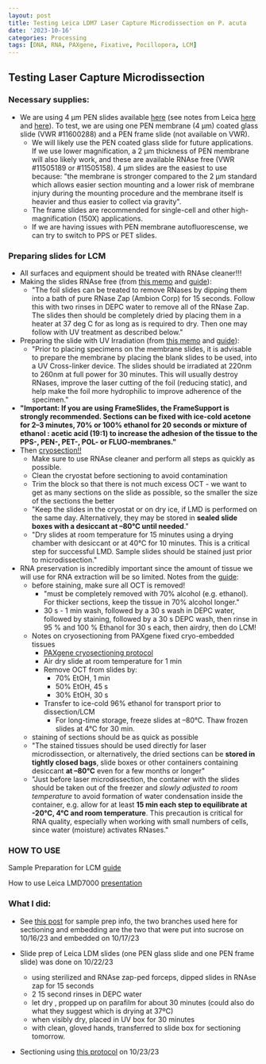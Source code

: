 ```yaml
---
layout: post
title: Testing Leica LDM7 Laser Capture Microdissection on P. acuta 
date: '2023-10-16'
categories: Processing
tags: [DNA, RNA, PAXgene, Fixative, Pocillopora, LCM]
---
```


## Testing Laser Capture Microdissection 

### Necessary supplies:
- We are using 4 µm PEN slides available [here](https://us.vwr.com/store/product/31049722/null) (see notes from Leica [here](https://www.leica-microsystems.com/science-lab/life-science/consumables-for-laser-microdissection/) and [here](https://github.com/zdellaert/ZD_Putnam_Lab_Notebook/blob/master/protocols/lmdslidememo.pdf)). To test, we are using one PEN membrane (4 µm) coated glass slide (VWR #11600288) and a PEN frame slide (not available on VWR).
    - We will likely use the PEN coated glass slide for future applications. If we use lower magnification, a 2 µm thickness of PEN membrane will also likely work, and these are available RNAse free (VWR #11505189 or #11505158). 4 µm slides are the easiest to use because: "the membrane is stronger compared to the 2 µm standard which allows easier section mounting and a lower risk of membrane injury during the mounting procedure and the membrane itself is heavier and thus easier to collect via gravity".
    - The frame slides are recommended for single-cell and other high-magnification (150X) applications.
    - If we are having issues with PEN membrane autofluorescense, we can try to switch to PPS or PET slides.

### Preparing slides for LCM
- All surfaces and equipment should be treated with RNAse cleaner!!!
- Making the slides RNAse free (from [this memo](https://github.com/zdellaert/ZD_Putnam_Lab_Notebook/blob/master/protocols/lmdslidememo.pdf) and [guide](https://github.com/zdellaert/ZD_Putnam_Lab_Notebook/blob/master/protocols/leicalmdprotocolguide.pdf)):
    - "The foil slides can be treated to remove RNases by dipping them into a bath of pure RNase Zap (Ambion Corp) for 15 seconds. Follow this with two rinses in DEPC water to remove all of the RNase Zap. The slides then should be completely dried by placing them in a heater at 37 deg C for as long as is required to dry. Then one may follow with UV treatment as described below."
- Preparing the slide with UV Irradiation (from [this memo](https://github.com/zdellaert/ZD_Putnam_Lab_Notebook/blob/master/protocols/lmdslidememo.pdf) and [guide](https://github.com/zdellaert/ZD_Putnam_Lab_Notebook/blob/master/protocols/leicalmdprotocolguide.pdf)):
    - "Prior to placing specimens on the membrane slides, it is advisable to prepare the membrane by placing the blank slides to be used, into a UV Cross-linker device. The slides should be irradiated at 220nm to 260nm at full power for 30 minutes. This will usually destroy RNases, improve the laser cutting of the foil (reducing static), and help make the foil more hydrophilic to improve adherence of the specimen."
- **"Important: If you are using FrameSlides, the FrameSupport is strongly recommended. Sections can be fixed with ice-cold acetone for 2–3 minutes, 70% or 100% ethanol for 20 seconds or mixture of ethanol : acetic acid (19:1) to increase the adhesion of the tissue to the PPS-, PEN-, PET-, POL- or FLUO-membranes."**
- Then [cryosection!!](https://github.com/zdellaert/ZD_Putnam_Lab_Notebook/blob/4c37b61755cfaea5c9378dbe929cf6070dacacc1/_posts/2023-08-31-Cryosectioning-Protocol.md)
    - Make sure to use RNAse cleaner and perform all steps as quickly as possible. 
    - Clean the cryostat before sectioning to avoid contamination
    - Trim the block so that there is not much excess OCT - we want to get as many sections on the slide as possible, so the smaller the size of the sections the better
    - "Keep the slides in the cryostat or on dry ice, if LMD is performed on the same day. Alternatively, they may be stored in **sealed slide boxes with a desiccant at –80°C until needed**."
    - "Dry slides at room temperature for 15 minutes using a drying chamber with desiccant or at 40°C for 10 minutes. This is a critical step for successful LMD. Sample slides should be stained just prior to microdissection."
- RNA preservation is incredibly important since the amount of tissue we will use for RNA extraction will be so limited. Notes from the [guide](https://github.com/zdellaert/ZD_Putnam_Lab_Notebook/blob/master/protocols/leicalmdprotocolguide.pdf):
    - before staining, make sure all OCT is removed!
        - "must be completely removed with 70% alcohol (e.g. ethanol). For thicker sections, keep the tissue in 70% alcohol longer."
        - 30 s - 1 min wash, followed by a 30 s wash in DEPC water, followed by staining, followed by a 30 s DEPC wash, then rinse in 95 % and 100 % Ethanol for 30 s each, then airdry, then do LCM!
    - Notes on cryosectioning from PAXgene fixed cryo-embedded tissues
        - [PAXgene cryosectioning protocol](https://github.com/zdellaert/ZD_Putnam_Lab_Notebook/blob/master/protocols/HB-1543-S01-001_PX20_SP_TIssue_System_Preparation_of_sections_from_PFPE_and_PFCE_tissues_for_manual_or_LMD_1015_WW.pdf)
        - Air dry slide at room temperature for 1 min
        - Remove OCT from slides by:
            - 70% EtOH, 1 min
            - 50% EtOH, 45 s
            - 30% EtOH, 30 s
        - Transfer to ice-cold 96% ethanol for transport prior to dissection/LCM
            - For long-time storage, freeze slides at –80°C. Thaw frozen slides at 4°C for 30 min.
    - staining of sections should be as quick as possible
    - "The stained tissues should be used directly for laser microdissection, or alternatively, the dried sections can be **stored in tightly closed bags**, slide boxes or other containers containing desiccant **at –80°C** even for a few months or longer"
    - "Just before laser microdissection, the container with the slides should be taken out of the freezer and *slowly adjusted to room temperature* to avoid formation of water condensation inside the container, e.g. allow for at least **15 min each step to equilibrate at -20°C, 4°C and room temperature**. This precaution is critical for RNA quality, especially when working with small numbers of cells, since water (moisture) activates RNases."

### HOW TO USE

Sample Preparation for LCM [guide](https://github.com/zdellaert/ZD_Putnam_Lab_Notebook/blob/master/protocols/leicalmdprotocolguide.pdf)


How to use Leica LMD7000 [presentation](https://github.com/zdellaert/ZD_Putnam_Lab_Notebook/blob/master/protocols/Leica%20LMD7000%20-%20Operating%20Instructions.pdf)


### What I did:

- See [this post](https://zdellaert.github.io/ZD_Putnam_Lab_Notebook/PAXgene-Fix-Decalc/) for sample prep info, the two branches used here for sectioning and embedding are the two that were put into sucrose on 10/16/23 and embedded on 10/17/23

- Slide prep of Leica LDM slides (one PEN glass slide and one PEN frame slide) was done on 10/22/23
    - using sterilized and RNAse zap-ped forceps, dipped slides in RNAse zap for 15 seconds
    - 2 15 second rinses in DEPC water
    - let dry , propped up on parafilm for about 30 minutes (could also do what they suggest which is drying at 37ºC)
    - when visibly dry, placed in UV box for 30 minutes
    - with clean, gloved hands, transferred to slide box for sectioning tomorrow. 

- Sectioning using [this protocol](https://zdellaert.github.io/ZD_Putnam_Lab_Notebook/Cryosectioning-Protocol/) on 10/23/23